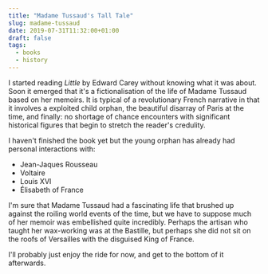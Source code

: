 ```yaml
---
title: "Madame Tussaud's Tall Tale"
slug: madame-tussaud
date: 2019-07-31T11:32:00+01:00
draft: false
tags:
  - books
  - history
---
```


I started reading _Little_ by Edward Carey without knowing what it was about. Soon it emerged that it's a fictionalisation of the life of Madame Tussaud based on her memoirs. It is typical of a revolutionary French narrative in that it involves a exploited child orphan, the beautiful disarray of Paris at the time, and finally: no shortage of chance encounters with significant historical figures that begin to stretch the reader's credulity.

I haven't finished the book yet but the young orphan has already had personal interactions with:

- Jean-Jaques Rousseau
- Voltaire
- Louis XVI
- Élisabeth of France

I'm sure that Madame Tussaud had a fascinating life that brushed up against the roiling world events of the time, but we have to suppose much of her memoir was embellished quite incredibly. Perhaps the artisan who taught her wax-working was at the Bastille, but perhaps she did not sit on the roofs of Versailles with the disguised King of France.

I'll probably just enjoy the ride for now, and get to the bottom of it afterwards.
